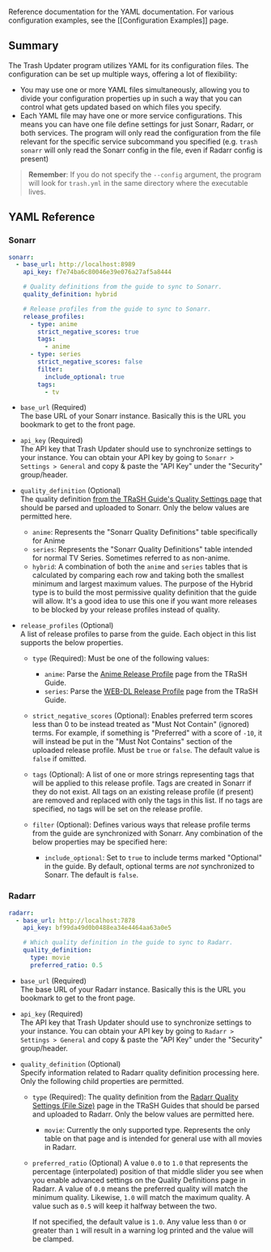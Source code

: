 Reference documentation for the YAML documentation. For various configuration examples, see the
[[Configuration Examples]] page.

## Summary

The Trash Updater program utilizes YAML for its configuration files. The configuration can be set up
multiple ways, offering a lot of flexibility:

- You may use one or more YAML files simultaneously, allowing you to divide your configuration
  properties up in such a way that you can control what gets updated based on which files you
  specify.
- Each YAML file may have one or more service configurations. This means you can have one file
  define settings for just Sonarr, Radarr, or both services. The program will only read the
  configuration from the file relevant for the specific service subcommand you specified (e.g.
  `trash sonarr` will only read the Sonarr config in the file, even if Radarr config is present)

> **Remember**: If you do not specify the `--config` argument, the program will look for `trash.yml`
> in the same directory where the executable lives.

## YAML Reference

### Sonarr

```yml
sonarr:
  - base_url: http://localhost:8989
    api_key: f7e74ba6c80046e39e076a27af5a8444

    # Quality definitions from the guide to sync to Sonarr.
    quality_definition: hybrid

    # Release profiles from the guide to sync to Sonarr.
    release_profiles:
      - type: anime
        strict_negative_scores: true
        tags:
          - anime
      - type: series
        strict_negative_scores: false
        filter:
          include_optional: true
        tags:
          - tv
```

- `base_url` (Required)<br>
  The base URL of your Sonarr instance. Basically this is the URL you bookmark to get to the front
  page.

- `api_key` (Required)<br>
  The API key that Trash Updater should use to synchronize settings to your instance. You can obtain
  your API key by going to `Sonarr > Settings > General` and copy & paste the "API Key" under the
  "Security" group/header.

- `quality_definition` (Optional)<br>
  The quality definition [from the TRaSH Guide's Quality Settings page][sonarr_quality] that should
  be parsed and uploaded to Sonarr. Only the below values are permitted here.

  - `anime`: Represents the "Sonarr Quality Definitions" table specifically for Anime
  - `series`: Represents the "Sonarr Quality Definitions" table intended for normal TV Series.
    Sometimes referred to as non-anime.
  - `hybrid`: A combination of both the `anime` and `series` tables that is calculated by comparing
    each row and taking both the smallest minimum and largest maximum values. The purpose of the
    Hybrid type is to build the most permissive quality definition that the guide will allow. It's a
    good idea to use this one if you want more releases to be blocked by your release profiles
    instead of quality.

- `release_profiles` (Optional)<br>
  A list of release profiles to parse from the guide. Each object in this list supports the below
  properties.

  - `type` (Required): Must be one of the following values:
    - `anime`: Parse the [Anime Release Profile][sonarr_profile_anime] page from the TRaSH Guide.
    - `series`: Parse the [WEB-DL Release Profile][sonarr_profile_series] page from the TRaSH Guide.

  - `strict_negative_scores` (Optional): Enables preferred term scores less than 0 to be instead
    treated as "Must Not Contain" (ignored) terms. For example, if something is "Preferred" with a
    score of `-10`, it will instead be put in the "Must Not Contains" section of the uploaded
    release profile. Must be `true` or `false`. The default value is `false` if omitted.

  - `tags` (Optional): A list of one or more strings representing tags that will be applied to this
    release profile. Tags are created in Sonarr if they do not exist. All tags on an existing
    release profile (if present) are removed and replaced with only the tags in this list. If no
    tags are specified, no tags will be set on the release profile.

  - `filter` (Optional): Defines various ways that release profile terms from the guide are
    synchronized with Sonarr. Any combination of the below properties may be specified here:
    - `include_optional`: Set to `true` to include terms marked "Optional" in the guide. By default,
      optional terms are *not* synchronized to Sonarr. The default is `false`.

[sonarr_quality]: https://trash-guides.info/Sonarr/V3/Sonarr-Quality-Settings-File-Size/
[sonarr_profile_anime]: https://trash-guides.info/Sonarr/V3/Sonarr-Release-Profile-RegEx-Anime/
[sonarr_profile_series]: https://trash-guides.info/Sonarr/V3/Sonarr-Release-Profile-RegEx/

### Radarr

```yml
radarr:
  - base_url: http://localhost:7878
    api_key: bf99da49d0b0488ea34e4464aa63a0e5

    # Which quality definition in the guide to sync to Radarr.
    quality_definition:
      type: movie
      preferred_ratio: 0.5
```

- `base_url` (Required)<br>
  The base URL of your Radarr instance. Basically this is the URL you bookmark to get to the front
  page.

- `api_key` (Required)<br>
  The API key that Trash Updater should use to synchronize settings to your instance. You can obtain
  your API key by going to `Radarr > Settings > General` and copy & paste the "API Key" under the
  "Security" group/header.

- `quality_definition` (Optional)<br>
  Specify information related to Radarr quality definition processing here. Only the following child
  properties are permitted.

  - `type` (Required): The quality definition from the [Radarr Quality Settings (File
    Size)][radarr_quality] page in the TRaSH Guides that should be parsed and uploaded to Radarr.
    Only the below values are permitted here.
    - `movie`: Currently the only supported type. Represents the only table on that page and is
      intended for general use with all movies in Radarr.

  - `preferred_ratio` (Optional) A value `0.0` to `1.0` that represents the percentage
    (interpolated) position of that middle slider you see when you enable advanced settings on the
    Quality Definitions page in Radarr. A value of `0.0` means the preferred quality will match the
    minimum quality. Likewise, `1.0` will match the maximum quality. A value such as `0.5` will keep
    it halfway between the two.

    If not specified, the default value is `1.0`. Any value less than `0` or greater than `1` will
    result in a warning log printed and the value will be clamped.

[radarr_quality]: https://trash-guides.info/Radarr/V3/Radarr-Quality-Settings-File-Size/

